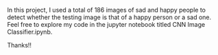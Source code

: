In this project, I used a total of 186 images of sad and happy people to detect whether the testing image is that of a happy person or a sad one. Feel free to explore my code in the jupyter notebook titled CNN Image Classifier.ipynb. 

Thanks!!
